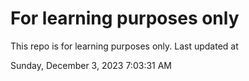 # For learning purposes only
This repo is for learning purposes only.
Last updated at

Sunday, December 3, 2023 7:03:31 AM

